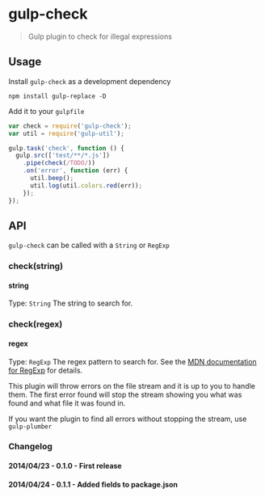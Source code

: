 # gulp-check
> Gulp plugin to check for illegal expressions

## Usage

Install `gulp-check` as a development dependency
```shell
npm install gulp-replace -D
```

Add it to your `gulpfile`
```javascript
var check = require('gulp-check');
var util = require('gulp-util');

gulp.task('check', function () {
  gulp.src(['test/**/*.js'])
    .pipe(check(/TODO/))
    .on('error', function (err) {
      util.beep();
      util.log(util.colors.red(err));
    });
});
```

## API
`gulp-check` can be called with a `String` or `RegExp`

### check(string)
#### string
Type: `String`
The string to search for.

### check(regex)
#### regex
Type: `RegExp`
The regex pattern to search for. See the [MDN documentation for RegExp](https://developer.mozilla.org/en-US/docs/Web/JavaScript/Reference/Global_Objects/RegExp) for details.

This plugin will throw errors on the file stream and it is up to you to handle them. The first error found will stop the stream showing you what was found and what file it was found in.

If you want the plugin to find all errors without stopping the stream, use `gulp-plumber`

### Changelog
#### 2014/04/23 - 0.1.0 - First release
#### 2014/04/24 - 0.1.1 - Added fields to package.json
